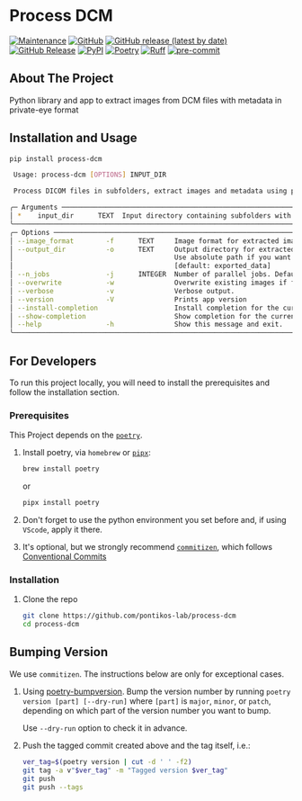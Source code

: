 # Process DCM

[![Maintenance](https://img.shields.io/badge/Maintained%3F-yes-green.svg?style=plastic)](https://github.com/pontikos-lab/process-dcm/graphs/commit-activity)
[![GitHub](https://img.shields.io/github/license/pontikos-lab/process-dcm?style=plastic)](https://github.com/pontikos-lab/process-dcm)
[![GitHub release (latest by date)](https://img.shields.io/github/v/release/pontikos-lab/process-dcm?display_name=tag&logo=github&style=plastic)](https://github.com/pontikos-lab/process-dcm)
[![GitHub Release](https://img.shields.io/github/release-date/pontikos-lab/process-dcm?style=plastic&logo=github)](https://github.com/pontikos-lab/process-dcm)
[![PyPI](https://img.shields.io/pypi/v/process-dcm?style=plastic&logo=pypi)](https://pypi.org/project/process-dcm/)
[![Poetry](https://img.shields.io/endpoint?style=plastic&url=https://python-poetry.org/badge/v0.json)](https://python-poetry.org/)
[![Ruff](https://img.shields.io/endpoint?style=plastic&url=https://raw.githubusercontent.com/astral-sh/ruff/main/assets/badge/v2.json)](https://github.com/astral-sh/ruff)
[![pre-commit](https://img.shields.io/badge/pre--commit-enabled-brightgreen?logo=pre-commit&logoColor=white&style=plastic)](https://github.com/pre-commit/pre-commit)

## About The Project

Python library and app to extract images from DCM files with metadata in private-eye format

## Installation and Usage

```bash
pip install process-dcm
```

```bash
 Usage: process-dcm [OPTIONS] INPUT_DIR

 Process DICOM files in subfolders, extract images and metadata using parallel processing.

╭─ Arguments ───────────────────────────────────────────────────────────────────────────────────────────────────────────────────────────╮
│ *    input_dir      TEXT  Input directory containing subfolders with DICOM files. [default: None] [required]                          │
╰───────────────────────────────────────────────────────────────────────────────────────────────────────────────────────────────────────╯
╭─ Options ─────────────────────────────────────────────────────────────────────────────────────────────────────────────────────────────╮
│ --image_format        -f      TEXT     Image format for extracted images (png, jpg, webp). Defaults to: png [default: png]            │
│ --output_dir          -o      TEXT     Output directory for extracted images and metadata. Defaults to: __input_dir__/exported_data   │
│                                        Use absolute path if you want to save the output in a specific location.                       │
│                                        [default: exported_data]                                                                       │
│ --n_jobs              -j      INTEGER  Number of parallel jobs. Defaults to: 1 [default: 1]                                           │
│ --overwrite           -w               Overwrite existing images if found.                                                            │
│ --verbose             -v               Verbose output.                                                                                │
│ --version             -V               Prints app version                                                                             │
│ --install-completion                   Install completion for the current shell.                                                      │
│ --show-completion                      Show completion for the current shell, to copy it or customize the installation.               │
│ --help                -h               Show this message and exit.                                                                    │
╰───────────────────────────────────────────────────────────────────────────────────────────────────────────────────────────────────────╯
```

## For Developers

To run this project locally, you will need to install the prerequisites and follow the installation section.

### Prerequisites

This Project depends on the [`poetry`](https://python-poetry.org/).

1. Install poetry, via `homebrew` or [`pipx`](https://github.com/pypa/pipx):

   ```bash
   brew install poetry
   ```

   or

   ```bash
   pipx install poetry
   ```

2. Don't forget to use the python environment you set before and, if using `VScode`, apply it there.

3. It's optional, but we strongly recommend [`commitizen`](https://github.com/commitizen-tools/commitizen), which follows [Conventional Commits](https://www.conventionalcommits.org/)

### Installation

1. Clone the repo

   ```sh
   git clone https://github.com/pontikos-lab/process-dcm
   cd process-dcm
   ```

## Bumping Version

We use `commitizen`. The instructions below are only for exceptional cases.

1. Using [poetry-bumpversion](https://github.com/monim67/poetry-bumpversion). Bump the version number by running `poetry version [part] [--dry-run]` where `[part]` is `major`, `minor`, or `patch`, depending on which part of the version number you want to bump.

   Use `--dry-run` option to check it in advance.

1. Push the tagged commit created above and the tag itself, i.e.:

   ```bash
   ver_tag=$(poetry version | cut -d ' ' -f2)
   git tag -a v"$ver_tag" -m "Tagged version $ver_tag"
   git push
   git push --tags
   ```
